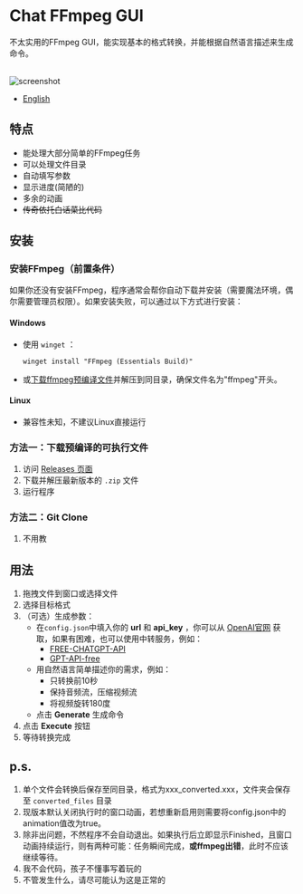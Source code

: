 # Chat FFmpeg GUI
不太实用的FFmpeg GUI，能实现基本的格式转换，并能根据自然语言描述来生成命令。
<br><br>

![screenshot](https://github.com/user-attachments/assets/8b783e5e-571e-4a88-9a0e-95f2a2d3f21c)

- [English](README_en.md)

## 特点

- 能处理大部分简单的FFmpeg任务
- 可以处理文件目录
- 自动填写参数
- 显示进度(简陋的)
- 多余的动画
- ~~传奇依托白话菜比代码~~

## 安装

### 安装FFmpeg（前置条件）

如果你还没有安装FFmpeg，程序通常会帮你自动下载并安装（需要魔法环境，偶尔需要管理员权限）。如果安装失败，可以通过以下方式进行安装：
#### Windows
- 使用 `winget` ：
  ```shell
  winget install "FFmpeg (Essentials Build)"
  ```
- 或[下载ffmpeg预编译文件](https://www.gyan.dev/ffmpeg/builds/ffmpeg-git-essentials.7z)并解压到同目录，确保文件名为"ffmpeg"开头。
#### Linux
 - 兼容性未知，不建议Linux直接运行

### 方法一：下载预编译的可执行文件

1. 访问 [Releases 页面](../../releases)
2. 下载并解压最新版本的 `.zip` 文件
3. 运行程序

### 方法二：Git Clone

1. 不用教

## 用法

1. 拖拽文件到窗口或选择文件
2. 选择目标格式
3. （可选）生成参数：
   - 在`config.json`中填入你的 **url** 和 **api_key** ，你可以从 [OpenAI官网](https://platform.openai.com/api-keys) 获取，如果有困难，也可以使用中转服务，例如：
      - [FREE-CHATGPT-API](https://github.com/popjane/free_chatgpt_api)
      - [GPT-API-free](https://github.com/chatanywhere/GPT_API_free)
   - 用自然语言简单描述你的需求，例如：
      - 只转换前10秒
      - 保持音频流，压缩视频流
      - 将视频旋转180度
   - 点击 **Generate** 生成命令
4. 点击 **Execute** 按钮
5. 等待转换完成



## p.s.

1. 单个文件会转换后保存至同目录，格式为xxx_converted.xxx，文件夹会保存至 `converted_files` 目录
2. 现版本默认关闭执行时的窗口动画，若想重新启用则需要将config.json中的animation值改为true。
3. 除非出问题，不然程序不会自动退出。如果执行后立即显示Finished，且窗口动画持续运行，则有两种可能：任务瞬间完成，**或ffmpeg出错**，此时不应该继续等待。
4. 我不会代码，孩子不懂事写着玩的
5. 不管发生什么，请尽可能认为这是正常的
